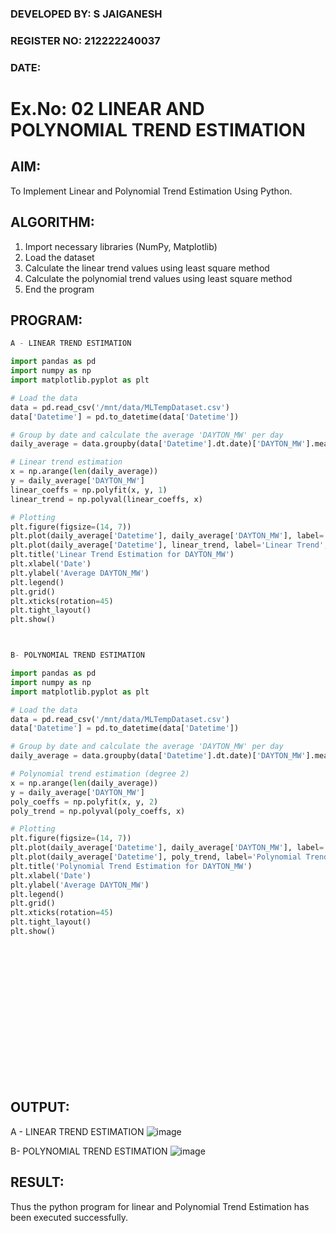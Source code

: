 ### DEVELOPED BY: S JAIGANESH
### REGISTER NO: 212222240037
### DATE:

# Ex.No: 02 LINEAR AND POLYNOMIAL TREND ESTIMATION

## AIM:
To Implement Linear and Polynomial Trend Estimation Using Python.

## ALGORITHM:
1. Import necessary libraries (NumPy, Matplotlib)
2. Load the dataset
3. Calculate the linear trend values using least square method
4. Calculate the polynomial trend values using least square method
5. End the program

## PROGRAM:
```python
A - LINEAR TREND ESTIMATION

import pandas as pd
import numpy as np
import matplotlib.pyplot as plt

# Load the data
data = pd.read_csv('/mnt/data/MLTempDataset.csv')
data['Datetime'] = pd.to_datetime(data['Datetime'])

# Group by date and calculate the average 'DAYTON_MW' per day
daily_average = data.groupby(data['Datetime'].dt.date)['DAYTON_MW'].mean().reset_index()

# Linear trend estimation
x = np.arange(len(daily_average))
y = daily_average['DAYTON_MW']
linear_coeffs = np.polyfit(x, y, 1)
linear_trend = np.polyval(linear_coeffs, x)

# Plotting
plt.figure(figsize=(14, 7))
plt.plot(daily_average['Datetime'], daily_average['DAYTON_MW'], label='Original Data', marker='o')
plt.plot(daily_average['Datetime'], linear_trend, label='Linear Trend', color='red')
plt.title('Linear Trend Estimation for DAYTON_MW')
plt.xlabel('Date')
plt.ylabel('Average DAYTON_MW')
plt.legend()
plt.grid()
plt.xticks(rotation=45)
plt.tight_layout()
plt.show()



B- POLYNOMIAL TREND ESTIMATION

import pandas as pd
import numpy as np
import matplotlib.pyplot as plt

# Load the data
data = pd.read_csv('/mnt/data/MLTempDataset.csv')
data['Datetime'] = pd.to_datetime(data['Datetime'])

# Group by date and calculate the average 'DAYTON_MW' per day
daily_average = data.groupby(data['Datetime'].dt.date)['DAYTON_MW'].mean().reset_index()

# Polynomial trend estimation (degree 2)
x = np.arange(len(daily_average))
y = daily_average['DAYTON_MW']
poly_coeffs = np.polyfit(x, y, 2)
poly_trend = np.polyval(poly_coeffs, x)

# Plotting
plt.figure(figsize=(14, 7))
plt.plot(daily_average['Datetime'], daily_average['DAYTON_MW'], label='Original Data', marker='o')
plt.plot(daily_average['Datetime'], poly_trend, label='Polynomial Trend (Degree 2)', color='green')
plt.title('Polynomial Trend Estimation for DAYTON_MW')
plt.xlabel('Date')
plt.ylabel('Average DAYTON_MW')
plt.legend()
plt.grid()
plt.xticks(rotation=45)
plt.tight_layout()
plt.show()



```
<br>
<br>
<br>
<br>
<br>
<br>
<br>
<br>
<br>
<br>
<br>
<br>

## OUTPUT:
A - LINEAR TREND ESTIMATION
![image](https://github.com/user-attachments/assets/8ddb27df-8542-436e-a5de-3f26b033b5c5)



B- POLYNOMIAL TREND ESTIMATION
![image](https://github.com/user-attachments/assets/8c12d074-4a04-4f3e-8533-a879970e739b)



## RESULT:
Thus the python program for linear and Polynomial Trend Estimation has been executed successfully.

